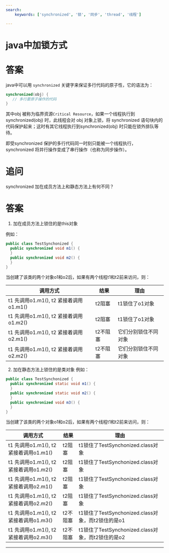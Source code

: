 ```yaml
---
search:
    keywords: ['synchronized', '锁', '同步', 'thread', '线程']

---
```


# java中加锁方式

# 答案
java中可以用 `synchronized` 关键字来保证多行代码的原子性，它的语法为：
```java
synchronized(obj) {
   // 多行要原子操作的代码
}
```
其中obj 被称为临界资源`Critical Resource`，如果一个线程执行到synchronized(obj) 时，此线程会对 obj 对象上锁，将 synchronized 语句块内的代码保护起来；这时有其它线程执行到synchronized(obj) 时只能在锁外排队等待。

即受synchronized 保护的多行代码同一时刻只能被一个线程执行，synchronized 将并行操作变成了串行操作（也称为同步操作）。

# 追问
synchronized 加在成员方法上和静态方法上有何不同？

# 答案
1) 加在成员方法上锁住的是this对象

例如：
```java
public class TestSynchonized {  
  public synchronized void m1() {
  }
  public synchronized void m2() {
  }
}
```
当创建了该类的两个对象o1和o2后，如果有两个线程t1和t2前来访问，则：

|调用方式|结果|理由|
|-|-|-|
|t1 先调用o1.m1(), t2 紧接着调用o1.m1() |t2阻塞|t1锁住了o1对象|
|t1 先调用o1.m1(), t2 紧接着调用o1.m2() |t2阻塞|t1锁住了o1对象|
|t1 先调用o1.m1(), t2 紧接着调用o2.m1() |t2不阻塞|它们分别锁住不同对象|
|t1 先调用o1.m1(), t2 紧接着调用o2.m2() |t2不阻塞|它们分别锁住不同对象|


2) 加在静态方法上锁住的是类对象
例如：
```java
public class TestSynchonized {  
  public synchronized static void m1() {
  }
  public synchronized static void m2() {
  }
  public synchronized void m3() {
  }
}
```
当创建了该类的两个对象o1和o2后，如果有两个线程t1和t2前来访问，则：

|调用方式|结果|理由|
|-|-|-|
|t1 先调用o1.m1(), t2 紧接着调用o1.m1() |t2阻塞|t1锁住了TestSynchonized.class对象|
|t1 先调用o1.m1(), t2 紧接着调用o1.m2() |t2阻塞|t1锁住了TestSynchonized.class对象|
|t1 先调用o1.m1(), t2 紧接着调用o2.m1() |t2阻塞|t1锁住了TestSynchonized.class对象|
|t1 先调用o1.m1(), t2 紧接着调用o2.m2() |t2阻塞|t1锁住了TestSynchonized.class对象|
|t1 先调用o1.m1(), t2 紧接着调用o1.m3() |t2不阻塞|t1锁住了TestSynchonized.class对象，而t2锁住的是o1|
|t1 先调用o1.m1(), t2 紧接着调用o2.m3() |t2不阻塞|t1锁住了TestSynchonized.class对象，而t2锁住的是o2|
---
